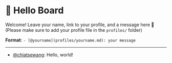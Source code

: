 # 👋 Hello Board

Welcome! Leave your name, link to your profile, and a message here 📝  
(Please make sure to add your profile file in the `profiles/` folder)

**Format**: `- [@yourname](profiles/yourname.md): your message`

---

- [@chiatsewang](profiles/chiatsewang.md): Hello, world!

<!-- Add your link and message below -->